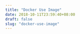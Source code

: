 ```yaml
---
title: "Docker Use Image"
date: 2018-10-11T23:59:40+08:00
draft: false
slug: "docker-use-image"
---
```

